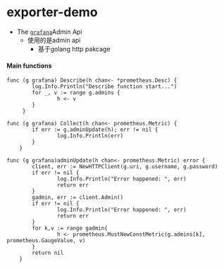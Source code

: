 exporter-demo
=============

* The [`grafana`](https://grafana.com/docs/grafana/latest/http_api/admin/ "悬停显示 Hi grafana admin api ")Admin Api 
    * 使用的是admin api
        * 基于golang http pakcage
#### Main functions 
        
```golang        
func (g grafana) Describe(h chan<- *prometheus.Desc) {
        log.Info.Println("Describe function start...")
        for _, v := range g.admins {
                h <- v
        }
     }

func (g grafana) Collect(h chan<- prometheus.Metric) {
        if err := g.adminUpdate(h); err != nil {
                log.Info.Println(err)
        }
    }

func (g grafana)adminUpdate(h chan<- prometheus.Metric) error {
        client, err := NewHTTPClient(g.uri, g.username, g.password)
        if err != nil {
                log.Info.Println("Error happened: ", err)
                return err
        }
        gadmin, err := client.Admin()
        if err != nil {
                log.Info.Println("Error happened: ", err)
                return err
        }
        for k,v := range gadmin{
                h <- prometheus.MustNewConstMetric(g.admins[k], prometheus.GaugeValue, v)
        }
        return nil
    }
```
